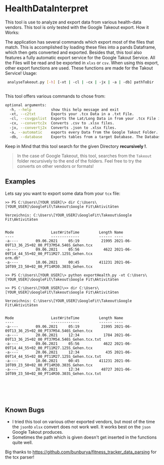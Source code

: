 # HealthDataInterpret

This tool is use to analyze and export data from various health-data vendors. This tool is only tested with the Google Takeout export.
How it Works:

The application has several commands which export most of the files that match. This is accomplished by loading these files into a pands Dataframe, which then gets converted and exported. Besides that, this tool also features a fully automatic export service for the Google Takout Service. All the Files will be read and be exported in `xlxs` or `csv`. When using this export, other export functions are used. These functions are made for the Takout Service!
Usage:
```bash
 analyseTakeout.py [-h] [-xt | -cl | -cx | -jx | -a | -db] pathToDir
 
```

This tool offers various commands to chose from:

```bash
optional arguments:
  -h, --help         show this help message and exit
  -xt, --c2txt       Exports your .tcx Data in a .txt File.
  -cl, --csvgpslist  Exports the Lat/Long Data in from your .tcx File into a .csv File.
  -cx, --convertc2x  Converts .csv to .xlsx files.
  -jx, --convertj2x  Converts .json to .xlsx files.
  -a, --automatic    exports every Data from the Google Takout Folder. And only the Google Takeout Folder (!). 
  -db, --database    Exports tables from a target Database. The Database must contain sqlite_schema. You need to specify the whole path to the databse!
```
Keep in Mind that this tool search for the given Directory **recursively !**. 

>In the case of Google Takeout, this tool, searches from the `Takeout` folder recursively to the end of the folders.
Feel free to try the converts on other vendors or formats!

## Examples
Lets say you want to export some data from your `tcx` file:
```
>> PS C:\Users\[YOUR_USER]\> dir C:\Users\[YOUR_USER]\GoogleFit\Takeout\Google Fit\Aktivitäten

Verzeichnis: C:\Users\[YOUR_USER]\GoogleFit\Takeout\Google Fit\Aktivitäten


Mode                 LastWriteTime         Length Name
----                 -------------         ------ ----
-a----        09.06.2021     05:19          21995 2021-06-09T13_36_25+02_00_PT37M54.546S_Gehen.tcx
-a----        09.06.2021     05:56           4622 2021-06-09T14_44_55+02_00_PT11M27.125S_Gehen.tcx                                                                     orm.db"
-a----        10.06.2021     00:45         411231 2021-06-10T09_23_50+02_00_PT14M30.303S_Gehen.tcx

>> PS C:\Users\[YOUR_USER]\> python exportHealth.py -xt C:\Users\[YOUR_USER]\GoogleFit\Takeout\Google Fit\Aktivitäten

>> PS C:\Users\[YOUR_USER]\>> dir C:\Users\[YOUR_USER]\GoogleFit\Takeout\Google Fit\Aktivitäten

Verzeichnis: C:\Users\[YOUR_USER]\GoogleFit\Takeout\Google Fit\Aktivitäten


Mode                 LastWriteTime         Length Name
----                 -------------         ------ ----
-a----        09.06.2021     05:19          21995 2021-06-09T13_36_25+02_00_PT37M54.546S_Gehen.tcx
-a----        20.06.2021     12:34           1784 2021-06-09T13_36_25+02_00_PT37M54.546S_Gehen.tcx.txt
-a----        09.06.2021     05:56           4622 2021-06-09T14_44_55+02_00_PT11M27.125S_Gehen.tcx
-a----        20.06.2021     12:34            435 2021-06-09T14_44_55+02_00_PT11M27.125S_Gehen.tcx.txt
-a----        10.06.2021     00:45         411231 2021-06-10T09_23_50+02_00_PT14M30.303S_Gehen.tcx
-a----        20.06.2021     12:34          48727 2021-06-10T09_23_50+02_00_PT14M30.303S_Gehen.tcx.txt






```
## Known Bugs
- I tried this tool on various other exported vendors, but most of the time the `json`to `xlsx` convert does not work well. It works best on   the `json` Google Takout produces.
- Sometimes the path which is given doesn't get inserted in the functions quite well.

Big thanks to https://github.com/bunburya/fitness_tracker_data_parsing for the tcx parser!
